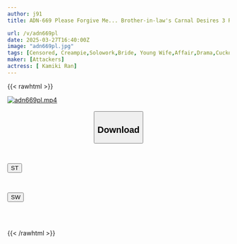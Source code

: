 ```yaml
---
author: j91
title: ADN-669 Please Forgive Me... Brother-in-law's Carnal Desires 3 Ran Kamiki

url: /v/adn669pl
date: 2025-03-27T16:40:00Z
image: "adn669pl.jpg"
tags: [Censored, Creampie,Solowork,Bride, Young Wife,Affair,Drama,Cuckold	]
maker: [Attackers]
actress: [ Kamiki Ran]
---
```



{{< rawhtml >}}

<div class="video" data-videoid="eqB42zP3zPhjqg">
    <a href="javascript:;">
        <img src="/v/adn669pl/adn669pl.jpg" width="WIDTH" height="HEIGHT" alt="adn669pl.mp4" loading="lazy">
    </a>
</div>

<script type="text/javascript" src="https://j91.asia/asset/on-demand-st.js"></script>

<br>
  <link rel="stylesheet" href="https://j91.asia/asset/bs5.css">
  
  <center>
  <button class="btn btn-primary" type="button" data-bs-toggle="collapse" data-bs-target=".multi-collapse" aria-expanded="false" aria-controls="multiCollapseExample1 multiCollapseExample2"><h2>Download</h2></button></center>
</p>
<div class="row">
  <div class="col">
    <div class="collapse multi-collapse" id="multiCollapseExample1">
      <div class="card card-body">
	      	      <br>
<div class="buttons">  
<p><a href="/v/adn669pl/st.html" target="_blank"><button class="btn-hover color-3"><i class="fa fa-download"></i> ST</button></a></p></div>
    </div>
  </div>
</div>
  <div class="col">
    <div class="collapse multi-collapse" id="multiCollapseExample2">
      <div class="card card-body">
	      <br>
<div class="buttons">
<p><a href="/v/adn669pl/sw.html" target="_blank"><button class="btn-hover color-2"><i class="fa fa-download"></i> SW</button></a></p></div>
<br><br>
      </div>
    </div>
  </div>
</div>

{{< /rawhtml >}}